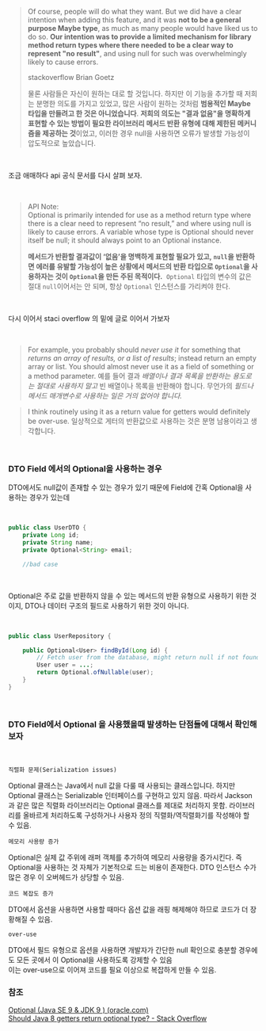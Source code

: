 

>Of course, people will do what they want. But we did have a clear intention when adding this feature, and it was **not to be a general purpose Maybe type**, as much as many people would have liked us to do so. **Our intention was to provide a limited mechanism for library method return types where there needed to be a clear way to represent "no result"**, and using null for such was overwhelmingly likely to cause errors.
>
>stackoverflow Brian Goetz
>
>물론 사람들은 자신이 원하는 대로 할 것입니다. 
>하지만 이 기능을 추가할 때 저희는 분명한 의도를 가지고 있었고, 많은 사람이 원하는 것처럼 **범용적인 Maybe 타입을 만들려고 한 것은 아니었습니다**.
>**저희의 의도는 "결과 없음"을 명확하게 표현할 수 있는 방법이 필요한 라이브러리 메서드 반환 유형에 대해 제한된 메커니즘을 제공하는 것**이었고, 이러한 경우 null을 사용하면 오류가 발생할 가능성이 압도적으로 높았습니다.

<br>

조금 애매하다 api 공식 문서를 다시 살펴 보자.

<br>

>API Note:  
>Optional is primarily intended for use as a method return type where there is a clear need to represent “no result,” and where using null is likely to cause errors. A variable whose type is Optional should never itself be null; it should always point to an Optional instance.
>
>**메서드가 반환할 결과값이 ‘없음’을 명백하게 표현할 필요가 있고, `null`을 반환하면 에러를 유발할 가능성이 높은 상황에서 메서드의 반환 타입으로 `Optional`을 사용하자는 것이 `Optional`을 만든 주된 목적이다.** 
>`Optional` 타입의 변수의 값은 절대 `null`이어서는 안 되며, 항상 `Optional` 인스턴스를 가리켜야 한다.

<br>

다시 이어서 staci overflow 의 밑에 글로 이어서 가보자

<br>

>For example, you probably should *never use it* for something that *returns an array of results, or a list of results*;  instead return an empty array or list. 
>You should almost never use it as a field of something or a method parameter.
>예를 들어 결과 *배열이나 결과 목록을 반환하는 용도로는 절대로 사용하지 말고* 빈 배열이나 목록을 반환해야 합니다. 
>무언가의 *필드나 메서드 매개변수로 사용하는 일은 거의 없어야 합니다.*


>I think routinely using it as a return value for getters would definitely be over-use.
>일상적으로 게터의 반환값으로 사용하는 것은 분명 남용이라고 생각합니다.

<br>

### DTO Field 에서의 Optional을 사용하는 경우

DTO에서도 null값이 존재할 수 있는 경우가 있기 때문에 Field에 간혹 Optional을 사용하는 경우가 있는데  

<br>

```java
public class UserDTO {
    private Long id;
    private String name;
    private Optional<String> email;

    //bad case

```

<br>

Optional은 주로 값을 반환하지 않을 수 있는 메서드의 반환 유형으로 사용하기 위한 것이지, DTO나 데이터 구조의 필드로 사용하기 위한 것이 아니다.

<br>

```java
public class UserRepository {

    public Optional<User> findById(Long id) {
        // Fetch user from the database, might return null if not found
        User user = ...;
        return Optional.ofNullable(user);
    }
}

```

<br>

### DTO Field에서 Optional 을 사용했을때 발생하는 단점들에 대해서 확인해보자

<br>

`직렬화 문제(Serialization issues)`

Optional 클래스는 Java에서 null 값을 다룰 때 사용되는 클래스입니다. 하지만 Optional 클래스는 Serializable 인터페이스를 구현하고 있지 않음.
따라서 Jackson과 같은 많은 직렬화 라이브러리는 Optional 클래스를 제대로 처리하지 못함.
라이브러리를 올바르게 처리하도록 구성하거나 사용자 정의 직렬화/역직렬화기를 작성해야 할 수 있음.

`메모리 사용량 증가`

Optional은 실제 값 주위에 래퍼 객체를 추가하여 메모리 사용량을 증가시킨다.
즉 Optional을 사용하는 것 자체가 기본적으로 드는 비용이 존재한다.
DTO 인스턴스 수가 많은 경우 이 오버헤드가 상당할 수 있음.

`코드 복잡도 증가`

DTO에서 옵션을 사용하면 사용할 때마다 옵션 값을 래핑 해제해야 하므로 코드가 더 장황해질 수 있음.

`over-use`

DTO에서 필드 유형으로 옵션을 사용하면 개발자가 간단한 null 확인으로 충분할 경우에도 모든 곳에서 이 Optional을 사용하도록 강제할 수 있음 \
이는 over-use으로 이어져 코드를 필요 이상으로 복잡하게 만들 수 있음.


### 참조
[Optional (Java SE 9 & JDK 9 ) (oracle.com)](https://docs.oracle.com/javase/9/docs/api/java/util/Optional.html) \
[Should Java 8 getters return optional type? - Stack Overflow](https://stackoverflow.com/questions/26327957/should-java-8-getters-return-optional-type/26328555#26328555)
